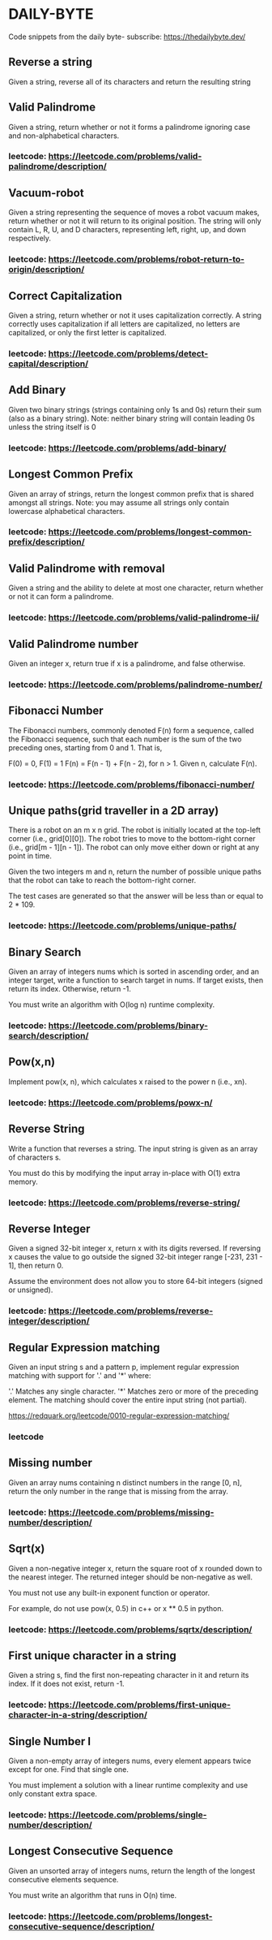 # DAILY-BYTE

Code snippets from the daily byte- subscribe: <https://thedailybyte.dev/>

## Reverse a string

Given a string, reverse all of its characters and return the resulting string

## Valid Palindrome

Given a string, return whether or not it forms a palindrome ignoring case and non-alphabetical characters.

### leetcode: <https://leetcode.com/problems/valid-palindrome/description/>

## Vacuum-robot

Given a string representing the sequence of moves a robot vacuum makes, return whether or not it will return to its original position. The string will only contain L, R, U, and D characters, representing left, right, up, and down respectively.

### leetcode: <https://leetcode.com/problems/robot-return-to-origin/description/>

## Correct Capitalization

Given a string, return whether or not it uses capitalization correctly. A string correctly uses capitalization if all letters are capitalized, no letters are capitalized, or only the first letter is capitalized.

### leetcode: <https://leetcode.com/problems/detect-capital/description/>

## Add Binary

Given two binary strings (strings containing only 1s and 0s) return their sum (also as a binary string).
Note: neither binary string will contain leading 0s unless the string itself is 0

### leetcode: <https://leetcode.com/problems/add-binary/>

## Longest Common Prefix

Given an array of strings, return the longest common prefix that is shared amongst all strings.
Note: you may assume all strings only contain lowercase alphabetical characters.

### leetcode: <https://leetcode.com/problems/longest-common-prefix/description/>

## Valid Palindrome with removal

Given a string and the ability to delete at most one character, return whether or not it can form a palindrome.

### leetcode: <https://leetcode.com/problems/valid-palindrome-ii/>

## Valid Palindrome number

Given an integer x, return true if x is a palindrome, and false otherwise.

### leetcode: <https://leetcode.com/problems/palindrome-number/>

## Fibonacci Number

The Fibonacci numbers, commonly denoted F(n) form a sequence, called the Fibonacci sequence, such that each number is the sum of the two preceding ones, starting from 0 and 1. That is,

F(0) = 0, F(1) = 1
F(n) = F(n - 1) + F(n - 2), for n > 1.
Given n, calculate F(n).

### leetcode: <https://leetcode.com/problems/fibonacci-number/>

## Unique paths(grid traveller in a 2D array)

There is a robot on an m x n grid. The robot is initially located at the top-left corner (i.e., grid[0][0]). The robot tries to move to the bottom-right corner (i.e., grid[m - 1][n - 1]). The robot can only move either down or right at any point in time.

Given the two integers m and n, return the number of possible unique paths that the robot can take to reach the bottom-right corner.

The test cases are generated so that the answer will be less than or equal to 2 * 109.

### leetcode: <https://leetcode.com/problems/unique-paths/>

## Binary Search

Given an array of integers nums which is sorted in ascending order, and an integer target, write a function to search target in nums. If target exists, then return its index. Otherwise, return -1.

You must write an algorithm with O(log n) runtime complexity.

### leetcode: <https://leetcode.com/problems/binary-search/description/>

## Pow(x,n)

Implement pow(x, n), which calculates x raised to the power n (i.e., xn).

### leetcode: <https://leetcode.com/problems/powx-n/>

## Reverse String

Write a function that reverses a string. The input string is given as an array of characters s.

You must do this by modifying the input array in-place with O(1) extra memory.

### leetcode: <https://leetcode.com/problems/reverse-string/>

## Reverse Integer

Given a signed 32-bit integer x, return x with its digits reversed. If reversing x causes the value to go outside the signed 32-bit integer range [-231, 231 - 1], then return 0.

Assume the environment does not allow you to store 64-bit integers (signed or unsigned).

### leetcode: <https://leetcode.com/problems/reverse-integer/description/>

## Regular Expression matching

Given an input string s and a pattern p, implement regular expression matching with support for '.' and '*' where:

'.' Matches any single character.​​​​
'*' Matches zero or more of the preceding element.
The matching should cover the entire input string (not partial).

<https://redquark.org/leetcode/0010-regular-expression-matching/>

### leetcode

## Missing number

Given an array nums containing n distinct numbers in the range [0, n], return the only number in the range that is missing from the array.

### leetcode: <https://leetcode.com/problems/missing-number/description/>

## Sqrt(x)

Given a non-negative integer x, return the square root of x rounded down to the nearest integer. The returned integer should be non-negative as well.

You must not use any built-in exponent function or operator.

For example, do not use pow(x, 0.5) in c++ or x ** 0.5 in python.

### leetcode: <https://leetcode.com/problems/sqrtx/description/>

## First unique character in a string

Given a string s, find the first non-repeating character in it and return its index. If it does not exist, return -1.

### leetcode: <https://leetcode.com/problems/first-unique-character-in-a-string/description/>

## Single Number I

Given a non-empty array of integers nums, every element appears twice except for one. Find that single one.

You must implement a solution with a linear runtime complexity and use only constant extra space.

### leetcode: <https://leetcode.com/problems/single-number/description/>

## Longest Consecutive Sequence

Given an unsorted array of integers nums, return the length of the longest consecutive elements sequence.

You must write an algorithm that runs in O(n) time.

### leetcode: <https://leetcode.com/problems/longest-consecutive-sequence/description/>